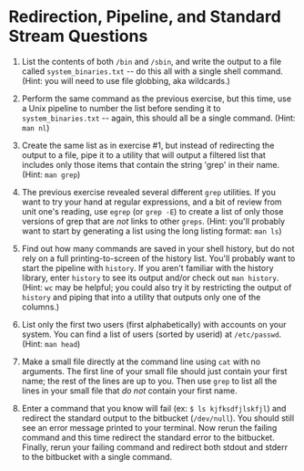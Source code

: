 # Redirection, Pipeline, and Standard Stream Questions

1. List the contents of both `/bin` and `/sbin`, and write the output to a file called `system_binaries.txt` -- do this all with a single shell command. (Hint: you will need to use file globbing, aka wildcards.)

1. Perform the same command as the previous exercise, but this time, use a Unix pipeline to number the list before sending it to `system_binaries.txt` -- again, this should all be a single command. (Hint: `man nl`)

1. Create the same list as in exercise #1, but instead of redirecting the output to a file, pipe it to a utility that will output a filtered list that includes only those items that contain the string 'grep' in their name. (Hint: `man grep`)

1. The previous exercise revealed several different `grep` utilities. If you want to try your hand at regular expressions, and a bit of review from unit one's reading, use `egrep` (or `grep -E`) to create a list of only those versions of grep that are _not_ links to other `greps`. (Hint: you'll probably want to start by generating a list using the long listing format: `man ls`)

1. Find out how many commands are saved in your shell history, but do not rely on a full printing-to-screen of the history list. You'll probably want to start the pipeline with `history`. If you aren't familiar with the history library, enter `history` to see its output and/or check out `man history`. (Hint: `wc` may be helpful; you could also try it by restricting the output of `history` and piping that into a utility that outputs only one of the columns.)

1. List only the first two users (first alphabetically) with accounts on your system. You can find a list of users (sorted by userid) at `/etc/passwd`. (Hint: `man head`)

1. Make a small file directly at the command line using `cat` with no arguments. The first line of your small file should just contain your first name; the rest of the lines are up to you. Then use `grep` to list all the lines in your small file that *do not* contain your first name.

1. Enter a command that you know will fail (ex: `$ ls kjfksdfjlskfjl`) and redirect the standard output to the bitbucket (`/dev/null`). You should still see an error message printed to your terminal. Now rerun the failing command and this time redirect the standard error to the bitbucket. Finally, rerun your failing command and redirect both stdout and stderr to the bitbucket with a single command.
